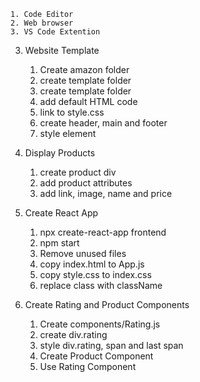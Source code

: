     1. Code Editor
    2. Web browser
    3. VS Code Extention

3. Website Template
   1. Create amazon folder
   2. create template folder
   3. create template folder
   4. add default HTML code
   5. link to style.css
   6. create header, main and footer
   7. style element
4. Display Products
   1. create product div
   2. add product attributes
   3. add link, image, name and price
5. Create React App

   1. npx create-react-app frontend
   2. npm start
   3. Remove unused files
   4. copy index.html to App.js
   5. copy style.css to index.css
   6. replace class with className

6. Create Rating and Product Components
   1. Create components/Rating.js
   2. create div.rating
   3. style div.rating, span and last span
   4. Create Product Component
   5. Use Rating Component
